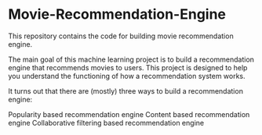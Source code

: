 # Movie-Recommendation-Engine
This repository contains the code for building movie recommendation engine.

The main goal of this machine learning project is to build a recommendation engine that recommends movies to users. This project is designed to help you understand the functioning of how a recommendation system works.

It turns out that there are (mostly) three ways to build a recommendation engine:

Popularity based recommendation engine
Content based recommendation engine
Collaborative filtering based recommendation engine
